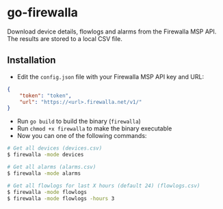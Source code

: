 go-firewalla
============

Download device details, flowlogs and alarms from the Firewalla MSP API. The results are stored to a local CSV file. 

## Installation

- Edit the `config.json` file with your Firewalla MSP API key and URL:
```json
{
    "token": "token",
    "url": "https://<url>.firewalla.net/v1/"
}
```
- Run `go build` to build the binary (`firewalla`)
- Run `chmod +x firewalla` to make the binary executable
- Now you can one of the following commands:

```bash
# Get all devices (devices.csv)
$ firewalla -mode devices

# Get all alarms (alarms.csv)
$ firewalla -mode alarms

# Get all flowlogs for last X hours (default 24) (flowlogs.csv)
$ firewalla -mode flowlogs
$ firewalla -mode flowlogs -hours 3
```
